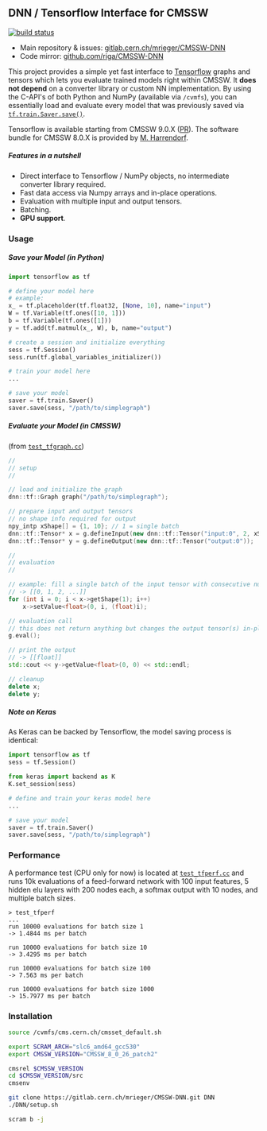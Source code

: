 ## DNN / Tensorflow Interface for CMSSW

[![build status](https://gitlab.cern.ch/mrieger/CMSSW-DNN/badges/master/build.svg)](https://gitlab.cern.ch/mrieger/CMSSW-DNN/pipelines)

- Main repository & issues: [gitlab.cern.ch/mrieger/CMSSW-DNN](https://gitlab.cern.ch/mrieger/CMSSW-DNN)
- Code mirror: [github.com/riga/CMSSW-DNN](https://github.com/riga/CMSSW-DNN)

This project provides a simple yet fast interface to [Tensorflow](https://www.tensorflow.org) graphs and tensors which lets you evaluate trained models right within CMSSW. It **does not depend** on a converter library or custom NN implementation. By using the C-API's of both Python and NumPy (available via `/cvmfs`), you can essentially load and evaluate every model that was previously saved via [`tf.train.Saver.save()`](https://www.tensorflow.org/api_docs/python/tf/train/Saver#save).

Tensorflow is available starting from CMSSW 9.0.X ([PR](https://github.com/cms-sw/cmsdist/pull/2824)). The software bundle for CMSSW 8.0.X is provided by [M. Harrendorf](https://github.com/mharrend).


##### Features in a nutshell

- Direct interface to Tensorflow / NumPy objects, no intermediate converter library required.
- Fast data access via Numpy arrays and in-place operations.
- Evaluation with multiple input and output tensors.
- Batching.
- **GPU support**.


### Usage

##### Save your Model (in Python)

```python
import tensorflow as tf

# define your model here
# example:
x_ = tf.placeholder(tf.float32, [None, 10], name="input")
W = tf.Variable(tf.ones([10, 1]))
b = tf.Variable(tf.ones([1]))
y = tf.add(tf.matmul(x_, W), b, name="output")

# create a session and initialize everything
sess = tf.Session()
sess.run(tf.global_variables_initializer())

# train your model here
...

# save your model
saver = tf.train.Saver()
saver.save(sess, "/path/to/simplegraph")
```


##### Evaluate your Model (in CMSSW)

(from [`test_tfgraph.cc`](./Tensorflow/bin/test_tfgraph.cc))

```cpp
//
// setup
//

// load and initialize the graph
dnn::tf::Graph graph("/path/to/simplegraph");

// prepare input and output tensors
// no shape info required for output
npy_intp xShape[] = {1, 10}; // 1 = single batch
dnn::tf::Tensor* x = g.defineInput(new dnn::tf::Tensor("input:0", 2, xShape));
dnn::tf::Tensor* y = g.defineOutput(new dnn::tf::Tensor("output:0"));

//
// evaluation
//

// example: fill a single batch of the input tensor with consecutive numbers
// -> [[0, 1, 2, ...]]
for (int i = 0; i < x->getShape(1); i++)
    x->setValue<float>(0, i, (float)i);

// evaluation call
// this does not return anything but changes the output tensor(s) in-place
g.eval();

// print the output
// -> [[float]]
std::cout << y->getValue<float>(0, 0) << std::endl;

// cleanup
delete x;
delete y;
```


##### Note on Keras

As Keras can be backed by Tensorflow, the model saving process is identical:

```python
import tensorflow as tf
sess = tf.Session()

from keras import backend as K
K.set_session(sess)

# define and train your keras model here
...

# save your model
saver = tf.train.Saver()
saver.save(sess, "/path/to/simplegraph")
```


### Performance

A performance test (CPU only for now) is located at [`test_tfperf.cc`](./Tensorflow/bin/test_tfperf.cc) and runs 10k evaluations of a feed-forward network with 100 input features, 5 hidden elu layers with 200 nodes each, a softmax output with 10 nodes, and multiple batch sizes.

```shell
> test_tfperf
...
run 10000 evaluations for batch size 1
-> 1.4844 ms per batch

run 10000 evaluations for batch size 10
-> 3.4295 ms per batch

run 10000 evaluations for batch size 100
-> 7.563 ms per batch

run 10000 evaluations for batch size 1000
-> 15.7977 ms per batch
```


### Installation

```bash
source /cvmfs/cms.cern.ch/cmsset_default.sh

export SCRAM_ARCH="slc6_amd64_gcc530"
export CMSSW_VERSION="CMSSW_8_0_26_patch2"

cmsrel $CMSSW_VERSION
cd $CMSSW_VERSION/src
cmsenv

git clone https://gitlab.cern.ch/mrieger/CMSSW-DNN.git DNN
./DNN/setup.sh

scram b -j
```
